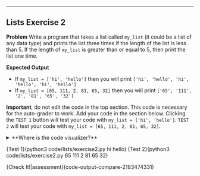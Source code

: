 ----------

## Lists Exercise 2

**Problem**
Write a program that takes a list called `my_list` (it could be a list of any data type) and prints the list three times if the length of the list is less than 5. If the length of `my_list` is greater than or equal to 5, then print the list one time.

**Expected Output**
* If `my_list = ['hi', 'hello']` then you will print `['hi', 'hello', 'hi', 'hello', 'hi', 'hello']`
* If `my_list = [65, 111, 2, 81, 65, 32]` then you will print `['65', '111', '2', '81', '65', '32']`

**Important**, do not edit the code in the top section. This code is necessary for the auto-grader to work. Add your code in the section below. Clicking the `TEST 1` button will test your code with `my_list = ['hi', 'hello']`. `TEST 2` will test your code with `my_list = [65, 111, 2, 81, 65, 32]`.

<details><summary>**Where is the code visualizer?**</summary>Unfortunately, the code visualizer does not work with the statement `import sys`. Since importing the `sys` module is required for this problem, the code visualizer will not be available for this problem.</details>

{Test 1}(python3 code/lists/exercise2.py hi hello)
{Test 2}(python3 code/lists/exercise2.py 65 111 2 81 65 32)

{Check It!|assessment}(code-output-compare-2183474331)
